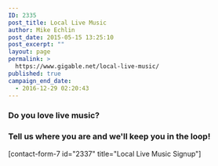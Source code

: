 ```yaml
---
ID: 2335
post_title: Local Live Music
author: Mike Echlin
post_date: 2015-05-15 13:25:10
post_excerpt: ""
layout: page
permalink: >
  https://www.gigable.net/local-live-music/
published: true
campaign_end_date:
  - 2016-12-29 02:20:43
---
```

<div id="fb-root"></div>
<script>// <![CDATA[ (function(d, s, id) { var js, fjs = d.getElementsByTagName(s)[0]; if (d.getElementById(id)) return; js = d.createElement(s); js.id = id; js.src = "//connect.facebook.net/en_US/sdk.js#xfbml=1&version=v2.3&appId=1586142864981206"; fjs.parentNode.insertBefore(js, fjs); }(document, 'script', 'facebook-jssdk')); // ]]></script>
<h3>Do you love live music?</h3>
<h3>Tell us where you are and we'll keep you in the loop!</h3>
[contact-form-7 id="2337" title="Local Live Music Signup"]
<div class="fb-comments" data-href="http://www.gigable.net/campaigns/live-from-tobias-music-kelly-steward-the-restless-kind-w-derek-lutrell-august-15-2015-7-pm-tobias-music-downers-grove-il/" data-numposts="5"></div>